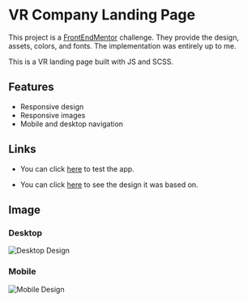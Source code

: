 # VR Company Landing Page

This project is a [FrontEndMentor](https://www.frontendmentor.io) challenge. They provide the design, assets, colors, and fonts. The implementation was entirely up to me.

This is a VR landing page built with JS and SCSS.

## Features

- Responsive design
- Responsive images
- Mobile and desktop navigation

## Links

- You can click [here](https://abojo-vr.netlify.app/) to test the app.

- You can click [here](https://www.frontendmentor.io/challenges/loopstudios-landing-page-N88J5Onjw) to see the design it was based on.

## Image

### Desktop

![Desktop Design](https://i.imgur.com/CccKRzs.jpg)

### Mobile

![Mobile Design](https://i.imgur.com/l9WDWan.png)
